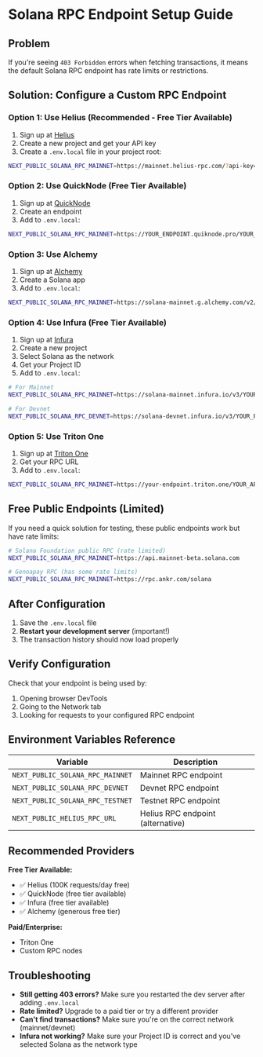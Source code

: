 # Solana RPC Endpoint Setup Guide

## Problem
If you're seeing `403 Forbidden` errors when fetching transactions, it means the default Solana RPC endpoint has rate limits or restrictions.

## Solution: Configure a Custom RPC Endpoint

### Option 1: Use Helius (Recommended - Free Tier Available)

1. Sign up at [Helius](https://www.helius.dev/)
2. Create a new project and get your API key
3. Create a `.env.local` file in your project root:

```bash
NEXT_PUBLIC_SOLANA_RPC_MAINNET=https://mainnet.helius-rpc.com/?api-key=YOUR_API_KEY
```

### Option 2: Use QuickNode (Free Tier Available)

1. Sign up at [QuickNode](https://www.quicknode.com/)
2. Create an endpoint
3. Add to `.env.local`:

```bash
NEXT_PUBLIC_SOLANA_RPC_MAINNET=https://YOUR_ENDPOINT.quiknode.pro/YOUR_API_KEY/
```

### Option 3: Use Alchemy

1. Sign up at [Alchemy](https://www.alchemy.com/)
2. Create a Solana app
3. Add to `.env.local`:

```bash
NEXT_PUBLIC_SOLANA_RPC_MAINNET=https://solana-mainnet.g.alchemy.com/v2/YOUR_API_KEY
```

### Option 4: Use Infura (Free Tier Available)

1. Sign up at [Infura](https://www.infura.io/)
2. Create a new project
3. Select Solana as the network
4. Get your Project ID
5. Add to `.env.local`:

```bash
# For Mainnet
NEXT_PUBLIC_SOLANA_RPC_MAINNET=https://solana-mainnet.infura.io/v3/YOUR_PROJECT_ID

# For Devnet
NEXT_PUBLIC_SOLANA_RPC_DEVNET=https://solana-devnet.infura.io/v3/YOUR_PROJECT_ID
```

### Option 5: Use Triton One

1. Sign up at [Triton One](https://triton.one/)
2. Get your RPC URL
3. Add to `.env.local`:

```bash
NEXT_PUBLIC_SOLANA_RPC_MAINNET=https://your-endpoint.triton.one/YOUR_API_KEY
```

## Free Public Endpoints (Limited)

If you need a quick solution for testing, these public endpoints work but have rate limits:

```bash
# Solana Foundation public RPC (rate limited)
NEXT_PUBLIC_SOLANA_RPC_MAINNET=https://api.mainnet-beta.solana.com

# Genoapay RPC (has some rate limits)
NEXT_PUBLIC_SOLANA_RPC_MAINNET=https://rpc.ankr.com/solana
```

## After Configuration

1. Save the `.env.local` file
2. **Restart your development server** (important!)
3. The transaction history should now load properly

## Verify Configuration

Check that your endpoint is being used by:
1. Opening browser DevTools
2. Going to the Network tab
3. Looking for requests to your configured RPC endpoint

## Environment Variables Reference

| Variable | Description |
|----------|-------------|
| `NEXT_PUBLIC_SOLANA_RPC_MAINNET` | Mainnet RPC endpoint |
| `NEXT_PUBLIC_SOLANA_RPC_DEVNET` | Devnet RPC endpoint |
| `NEXT_PUBLIC_SOLANA_RPC_TESTNET` | Testnet RPC endpoint |
| `NEXT_PUBLIC_HELIUS_RPC_URL` | Helius RPC endpoint (alternative) |

## Recommended Providers

**Free Tier Available:**
- ✅ Helius (100K requests/day free)
- ✅ QuickNode (free tier available)
- ✅ Infura (free tier available)
- ✅ Alchemy (generous free tier)

**Paid/Enterprise:**
- Triton One
- Custom RPC nodes

## Troubleshooting

- **Still getting 403 errors?** Make sure you restarted the dev server after adding `.env.local`
- **Rate limited?** Upgrade to a paid tier or try a different provider
- **Can't find transactions?** Make sure you're on the correct network (mainnet/devnet)
- **Infura not working?** Make sure your Project ID is correct and you've selected Solana as the network type

